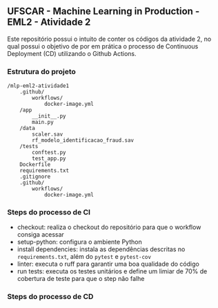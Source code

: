 ## UFSCAR - Machine Learning in Production - EML2 - Atividade 2

Este repositório possui o intuito de conter os códigos da atividade 2, no qual possui o objetivo de por em prática o processo de Continuous Deployment (CD) utilizando o Github Actions.

### Estrutura do projeto

```
/mlp-eml2-atividade1
    .github/
        workflows/
            docker-image.yml
    /app
        __init__.py
        main.py
    /data
        scaler.sav
        rf_modelo_identificacao_fraud.sav
    /tests
        conftest.py
        test_app.py
    Dockerfile
    requirements.txt
    .gitignore
    .github/
        workflows/
            docker-image.yml
```

### Steps do processo de CI

* checkout: realiza o checkout do repositório para que o workflow consiga acessar
* setup-python: configura o ambiente Python
* install dependencies: instala as dependências descritas no `requirements.txt`, além do `pytest` e `pytest-cov`
* linter: executa o ruff para garantir uma boa qualidade do código
* run tests: executa os testes unitários e define um limiar de 70% de cobertura de teste para que o step não falhe

### Steps do processo de CD

